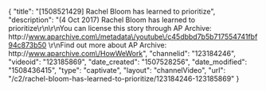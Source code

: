{
    "title": "[1508521429] Rachel Bloom has learned to prioritize",
    "description": "(4 Oct 2017) Rachel Bloom has learned to prioritize\r\n\r\nYou can license this story through AP Archive: http:\/\/www.aparchive.com\/metadata\/youtube\/c45dbbd7b5b717554741fbf94c873b50 \r\nFind out more about AP Archive: http:\/\/www.aparchive.com\/HowWeWork",
    "channelid": "123184246",
    "videoid": "123185869",
    "date_created": "1507528256",
    "date_modified": "1508436415",
    "type": "captivate",
    "layout": "channelVideo",
    "url": "\/c2\/rachel-bloom-has-learned-to-prioritize\/123184246-123185869"
}